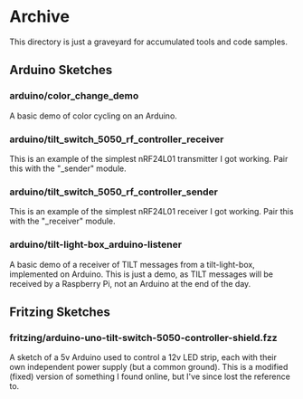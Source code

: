 Archive
==========

This directory is just a graveyard for accumulated tools and code samples.

Arduino Sketches
----------

### arduino/color_change_demo

A basic demo of color cycling on an Arduino.

### arduino/tilt_switch_5050_rf_controller_receiver

This is an example of the simplest nRF24L01 transmitter I got working. Pair this with the "_sender" module.

### arduino/tilt_switch_5050_rf_controller_sender

This is an example of the simplest nRF24L01 receiver I got working. Pair this with the "_receiver" module.

### arduino/tilt-light-box_arduino-listener

A basic demo of a receiver of TILT messages from a tilt-light-box, implemented on Arduino. This is just a demo, as TILT messages will be received by a Raspberry Pi, not an Arduino at the end of the day.

Fritzing Sketches
----------

### fritzing/arduino-uno-tilt-switch-5050-controller-shield.fzz

A sketch of a 5v Arduino used to control a 12v LED strip, each with their own independent
power supply (but a common ground). This is a modified (fixed) version of something I found
online, but I've since lost the reference to.


